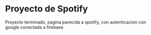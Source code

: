 # Proyecto de Spotify

Proyecto terminado, pagina parecida a spotify, con autenticacion con google conectada a firebase
